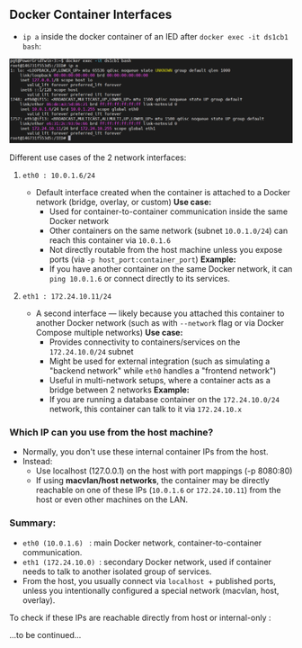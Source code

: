 ## Docker Container Interfaces

- `ip a` inside the docker container of an IED after `docker exec -it ds1cb1 bash`:

![alt text](image.png)

Different use cases of the 2 network interfaces:

1. `eth0 : 10.0.1.6/24`

   - Default interface created when the container is attached to a Docker network (bridge, overlay, or custom)
     **Use case:**
     - Used for container-to-container communication inside the same Docker network
     - Other containers on the same network (subnet `10.0.1.0/24`) can reach this container via `10.0.1.6`
     - Not directly routable from the host machine unless you expose ports (via `-p host_port:container_port`)
       **Example:**
     - If you have another container on the same Docker network, it can `ping 10.0.1.6` or connect directly to its services.

2. `eth1 : 172.24.10.11/24`
   - A second interface — likely because you attached this container to another Docker network (such as with `--network` flag or via Docker Compose multiple networks)
     **Use case:**
     - Provides connectivity to containers/services on the `172.24.10.0/24` subnet
     - Might be used for external integration (such as simulating a "backend network" while `eth0` handles a "frontend network")
     - Useful in multi-network setups, where a container acts as a bridge between 2 networks
       **Example:**
     - If you are running a database container on the `172.24.10.0/24` network, this container can talk to it via `172.24.10.x`

### Which IP can you use from the host machine?

- Normally, you don't use these internal container IPs from the host.
- Instead:
  - Use localhost (127.0.0.1) on the host with port mappings (-p 8080:80)
  - If using **macvlan/host networks**, the container may be directly reachable on one of these IPs (`10.0.1.6` or `172.24.10.11`) from the host or even other machines on the LAN.

### Summary:

- `eth0 (10.0.1.6) ` : main Docker network, container-to-container communication.
- `eth1 (172.24.10.0) `: secondary Docker network, used if container needs to talk to another isolated group of services.
- From the host, you usually connect via `localhost `+ published ports, unless you intentionally configured a special network (macvlan, host, overlay).

To check if these IPs are reachable directly from host or internal-only :

...to be continued...
